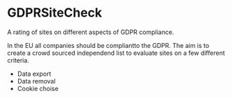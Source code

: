 # GDPRSiteCheck
A rating of sites on different aspects of GDPR compliance. 

In the EU all companies should be compliantto the GDPR. The aim is to create a crowd sourced independend list to evaluate sites on a few different criteria. 

- Data export 
- Data removal
- Cookie choise 

